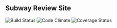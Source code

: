 ##  Subway Review Site
![Build Status](https://codeship.com/projects/1230c3a0-953e-0133-615b-520d149e6bdf/status?branch=master)
![Code Climate](https://codeclimate.com/github/rdobrins/subway_review_site.png)
![Coverage Status](https://coveralls.io/repos/rdobrins/subway_review_site/badge.png)
